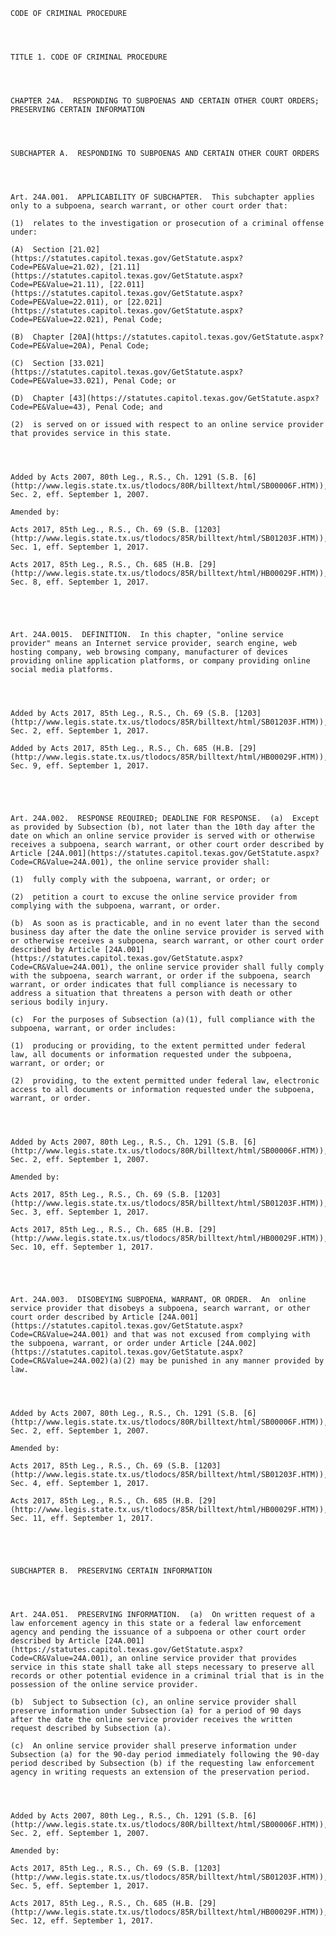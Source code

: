 ﻿
    
    
    	
    					
    
    
    CODE OF CRIMINAL PROCEDURE
    
      
    
    
    TITLE 1. CODE OF CRIMINAL PROCEDURE
    
      
    
    
    CHAPTER 24A.  RESPONDING TO SUBPOENAS AND CERTAIN OTHER COURT ORDERS; PRESERVING CERTAIN INFORMATION
    
      
    
    
    SUBCHAPTER A.  RESPONDING TO SUBPOENAS AND CERTAIN OTHER COURT ORDERS
    
      
    
    
    Art. 24A.001.  APPLICABILITY OF SUBCHAPTER.  This subchapter applies only to a subpoena, search warrant, or other court order that:
    
    (1)  relates to the investigation or prosecution of a criminal offense under:
    
    (A)  Section [21.02](https://statutes.capitol.texas.gov/GetStatute.aspx?Code=PE&Value=21.02), [21.11](https://statutes.capitol.texas.gov/GetStatute.aspx?Code=PE&Value=21.11), [22.011](https://statutes.capitol.texas.gov/GetStatute.aspx?Code=PE&Value=22.011), or [22.021](https://statutes.capitol.texas.gov/GetStatute.aspx?Code=PE&Value=22.021), Penal Code;
    
    (B)  Chapter [20A](https://statutes.capitol.texas.gov/GetStatute.aspx?Code=PE&Value=20A), Penal Code;
    
    (C)  Section [33.021](https://statutes.capitol.texas.gov/GetStatute.aspx?Code=PE&Value=33.021), Penal Code; or
    
    (D)  Chapter [43](https://statutes.capitol.texas.gov/GetStatute.aspx?Code=PE&Value=43), Penal Code; and
    
    (2)  is served on or issued with respect to an online service provider that provides service in this state.
    
    
    
    
    Added by Acts 2007, 80th Leg., R.S., Ch. 1291 (S.B. [6](http://www.legis.state.tx.us/tlodocs/80R/billtext/html/SB00006F.HTM)), Sec. 2, eff. September 1, 2007.
    
    Amended by: 
    
    Acts 2017, 85th Leg., R.S., Ch. 69 (S.B. [1203](http://www.legis.state.tx.us/tlodocs/85R/billtext/html/SB01203F.HTM)), Sec. 1, eff. September 1, 2017.
    
    Acts 2017, 85th Leg., R.S., Ch. 685 (H.B. [29](http://www.legis.state.tx.us/tlodocs/85R/billtext/html/HB00029F.HTM)), Sec. 8, eff. September 1, 2017.
    
    
    
    
    
    Art. 24A.0015.  DEFINITION.  In this chapter, "online service provider" means an Internet service provider, search engine, web hosting company, web browsing company, manufacturer of devices providing online application platforms, or company providing online social media platforms.
    
    
    
    
    Added by Acts 2017, 85th Leg., R.S., Ch. 69 (S.B. [1203](http://www.legis.state.tx.us/tlodocs/85R/billtext/html/SB01203F.HTM)), Sec. 2, eff. September 1, 2017.
    
    Added by Acts 2017, 85th Leg., R.S., Ch. 685 (H.B. [29](http://www.legis.state.tx.us/tlodocs/85R/billtext/html/HB00029F.HTM)), Sec. 9, eff. September 1, 2017.
    
    
    
    
    
    Art. 24A.002.  RESPONSE REQUIRED; DEADLINE FOR RESPONSE.  (a)  Except as provided by Subsection (b), not later than the 10th day after the date on which an online service provider is served with or otherwise receives a subpoena, search warrant, or other court order described by Article [24A.001](https://statutes.capitol.texas.gov/GetStatute.aspx?Code=CR&Value=24A.001), the online service provider shall:
    
    (1)  fully comply with the subpoena, warrant, or order; or
    
    (2)  petition a court to excuse the online service provider from complying with the subpoena, warrant, or order.
    
    (b)  As soon as is practicable, and in no event later than the second business day after the date the online service provider is served with or otherwise receives a subpoena, search warrant, or other court order described by Article [24A.001](https://statutes.capitol.texas.gov/GetStatute.aspx?Code=CR&Value=24A.001), the online service provider shall fully comply with the subpoena, search warrant, or order if the subpoena, search warrant, or order indicates that full compliance is necessary to address a situation that threatens a person with death or other serious bodily injury.
    
    (c)  For the purposes of Subsection (a)(1), full compliance with the subpoena, warrant, or order includes:
    
    (1)  producing or providing, to the extent permitted under federal law, all documents or information requested under the subpoena, warrant, or order; or
    
    (2)  providing, to the extent permitted under federal law, electronic access to all documents or information requested under the subpoena, warrant, or order.
    
    
    
    
    Added by Acts 2007, 80th Leg., R.S., Ch. 1291 (S.B. [6](http://www.legis.state.tx.us/tlodocs/80R/billtext/html/SB00006F.HTM)), Sec. 2, eff. September 1, 2007.
    
    Amended by: 
    
    Acts 2017, 85th Leg., R.S., Ch. 69 (S.B. [1203](http://www.legis.state.tx.us/tlodocs/85R/billtext/html/SB01203F.HTM)), Sec. 3, eff. September 1, 2017.
    
    Acts 2017, 85th Leg., R.S., Ch. 685 (H.B. [29](http://www.legis.state.tx.us/tlodocs/85R/billtext/html/HB00029F.HTM)), Sec. 10, eff. September 1, 2017.
    
    
    
    
    
    Art. 24A.003.  DISOBEYING SUBPOENA, WARRANT, OR ORDER.  An  online service provider that disobeys a subpoena, search warrant, or other court order described by Article [24A.001](https://statutes.capitol.texas.gov/GetStatute.aspx?Code=CR&Value=24A.001) and that was not excused from complying with the subpoena, warrant, or order under Article [24A.002](https://statutes.capitol.texas.gov/GetStatute.aspx?Code=CR&Value=24A.002)(a)(2) may be punished in any manner provided by law.
    
    
    
    
    Added by Acts 2007, 80th Leg., R.S., Ch. 1291 (S.B. [6](http://www.legis.state.tx.us/tlodocs/80R/billtext/html/SB00006F.HTM)), Sec. 2, eff. September 1, 2007.
    
    Amended by: 
    
    Acts 2017, 85th Leg., R.S., Ch. 69 (S.B. [1203](http://www.legis.state.tx.us/tlodocs/85R/billtext/html/SB01203F.HTM)), Sec. 4, eff. September 1, 2017.
    
    Acts 2017, 85th Leg., R.S., Ch. 685 (H.B. [29](http://www.legis.state.tx.us/tlodocs/85R/billtext/html/HB00029F.HTM)), Sec. 11, eff. September 1, 2017.
    
    
    
    
    
    SUBCHAPTER B.  PRESERVING CERTAIN INFORMATION
    
      
    
    
    Art. 24A.051.  PRESERVING INFORMATION.  (a)  On written request of a law enforcement agency in this state or a federal law enforcement agency and pending the issuance of a subpoena or other court order described by Article [24A.001](https://statutes.capitol.texas.gov/GetStatute.aspx?Code=CR&Value=24A.001), an online service provider that provides service in this state shall take all steps necessary to preserve all records or other potential evidence in a criminal trial that is in the possession of the online service provider.
    
    (b)  Subject to Subsection (c), an online service provider shall preserve information under Subsection (a) for a period of 90 days after the date the online service provider receives the written request described by Subsection (a).
    
    (c)  An online service provider shall preserve information under Subsection (a) for the 90-day period immediately following the 90-day period described by Subsection (b) if the requesting law enforcement agency in writing requests an extension of the preservation period.
    
    
    
    
    Added by Acts 2007, 80th Leg., R.S., Ch. 1291 (S.B. [6](http://www.legis.state.tx.us/tlodocs/80R/billtext/html/SB00006F.HTM)), Sec. 2, eff. September 1, 2007.
    
    Amended by: 
    
    Acts 2017, 85th Leg., R.S., Ch. 69 (S.B. [1203](http://www.legis.state.tx.us/tlodocs/85R/billtext/html/SB01203F.HTM)), Sec. 5, eff. September 1, 2017.
    
    Acts 2017, 85th Leg., R.S., Ch. 685 (H.B. [29](http://www.legis.state.tx.us/tlodocs/85R/billtext/html/HB00029F.HTM)), Sec. 12, eff. September 1, 2017.
    
    
    
    
    				
